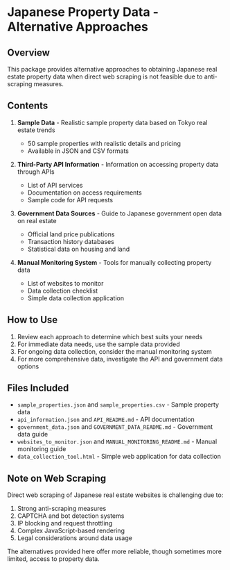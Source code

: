 # Japanese Property Data - Alternative Approaches

## Overview

This package provides alternative approaches to obtaining Japanese real estate property data when direct web scraping is not feasible due to anti-scraping measures.

## Contents

1. **Sample Data** - Realistic sample property data based on Tokyo real estate trends
   - 50 sample properties with realistic details and pricing
   - Available in JSON and CSV formats

2. **Third-Party API Information** - Information on accessing property data through APIs
   - List of API services
   - Documentation on access requirements
   - Sample code for API requests

3. **Government Data Sources** - Guide to Japanese government open data on real estate
   - Official land price publications
   - Transaction history databases
   - Statistical data on housing and land

4. **Manual Monitoring System** - Tools for manually collecting property data
   - List of websites to monitor
   - Data collection checklist
   - Simple data collection application

## How to Use

1. Review each approach to determine which best suits your needs
2. For immediate data needs, use the sample data provided
3. For ongoing data collection, consider the manual monitoring system
4. For more comprehensive data, investigate the API and government data options

## Files Included

- `sample_properties.json` and `sample_properties.csv` - Sample property data
- `api_information.json` and `API_README.md` - API documentation
- `government_data.json` and `GOVERNMENT_DATA_README.md` - Government data guide
- `websites_to_monitor.json` and `MANUAL_MONITORING_README.md` - Manual monitoring guide
- `data_collection_tool.html` - Simple web application for data collection

## Note on Web Scraping

Direct web scraping of Japanese real estate websites is challenging due to:

1. Strong anti-scraping measures
2. CAPTCHA and bot detection systems
3. IP blocking and request throttling
4. Complex JavaScript-based rendering
5. Legal considerations around data usage

The alternatives provided here offer more reliable, though sometimes more limited, access to property data.
